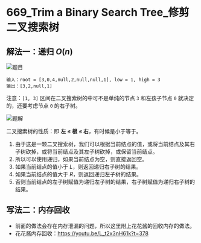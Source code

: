 # 669_Trim a Binary Search Tree_修剪二叉搜索树

## 解法一：递归 $O(n)$

![题目](https://assets.leetcode.com/uploads/2020/09/09/trim2.jpg)
```
输入：root = [3,0,4,null,2,null,null,1], low = 1, high = 3
输出：[3,2,null,1]
```

注意：`[1, 3]` 区间在二叉搜索树的中可不是单纯的节点 `3` 和左孩子节点 `0` 就决定的，还要考虑节点 `0` 的右子树。

![题解](https://code-thinking-1253855093.file.myqcloud.com/pics/20210204155302751.png)



二叉搜索树的性质：即 **左 ≤ 根 ≤ 右**，有时候是小于等于。

1. 由于这是一颗二叉搜索树，我们可以根据当前结点的值，或将当前结点及其右子树砍掉，或将当前结点及其左子树砍掉，或保留当前结点。
2. 所以可以使用递归，如果当前结点为空，则直接返回空。
3. 如果当前结点的值小于 $L$，则返回递归右子树的结果。
4. 如果当前结点的值大于 $R$，则返回递归左子树的结果。
5. 否则当前结点的左子树赋值为递归左子树的结果，右子树赋值为递归右子树的结果。

## 写法二：内存回收

- 前面的做法会存在内存泄漏的问题，所以这里附上花花酱的回收内存的做法。
- 花花酱内存回收：https://youtu.be/L_t2x3nH61k?t=378
